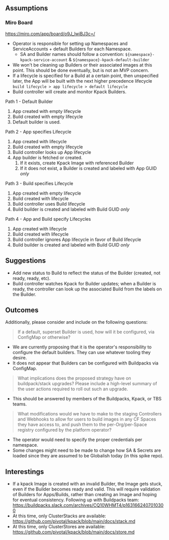 ## Assumptions
### Miro Board
https://miro.com/app/board/o9J_lwiBJ3c=/

* Operator is responsible for setting up Namespaces and ServiceAccounts + default Builders for each Namespace.
    * SA and Builder names should follow a convention: `${namespace}-kpack-service-account` & `${namespace}-kpack-default-builder`
* We won't be cleaning up Builders or their associated images at this point. This should be done eventually, but is not an MVP concern.
* If a lifecycle is specified for a Build at a certain point, then unspecified later, the App will be built with the next higher precedence lifecycle `build lifecycle > app lifecycle > default lifecycle`
* Build controller will create and monitor Kpack Builders.


Path 1 - Default Builder
1. App created with empty lifecycle
1. Build created with empty lifecycle
1. Default builder is used.

Path 2 - App specifies Lifecycle
1. App created with lifecycle
1. Build created with empty lifecycle
1. Build controller looks up App lifecycle
1. App builder is fetched or created.
    1. If it exists, create Kpack Image with referenced Builder
    1. If it does not exist, a Builder is created and labeled with App GUID *only*

Path 3 - Build specifies Lifecycle
1. App created with empty lifecycle
1. Build created with lifecycle
1. Build controller uses Build lifecycle
1. Build builder is created and labeled with Build GUID *only*

Path 4 - App and Build specify Lifecycles
1. App created with lifecycle
1. Build created with lifecycle
1. Build controller ignores App lifecycle in favor of Build lifecycle
1. Build builder is created and labeled with Build GUID *only*


## Suggestions
* Add new status to Build to reflect the status of the Builder (created, not ready, ready, etc).
* Build controller watches Kpack for Builder updates; when a Builder is ready, the controller can look up the associated Build from the labels on the Builder.


## Outcomes
 Additionally, please consider and include on the following questions:

> If a default, superset Builder is used, how will it be configured, via ConfigMap or otherwise?

* We are currently proposing that it is the operator's responsibility to configure the default builders. They can use whatever tooling they desire.
* It does not appear that Builders can be configured with Buildpacks via ConfigMap.

> What implications does the proposed strategy have on buildpack/stack upgrades? Please include a high-level summary of the user actions required to roll out such an upgrade.

* This should be answered by members of the Buildpacks, Kpack, or TBS teams.

> What modifications would we have to make to the staging Controllers and Webhooks to allow for users to build images in any CF Spaces they have access to, and push them to the per-Org/per-Space registry configured by the platform operator?

* The operator would need to specify the proper credentials per namespace.
* Some changes might need to be made to change how SA & Secrets are loaded since they are assumed to be Globalish today (in this spike repo).


## Interestings
* If a kpack Image is created with an invalid Builder, the Image gets stuck, even if the Builder becomes ready and valid. This will require validation of Builders for Apps/Builds, rather than creating an Image and hoping for eventual consistency. Following up with Buildpacks team: https://buildpacks.slack.com/archives/CQ10WHMT4/p1631662407010300
* At this time, only ClusterStacks are available: https://github.com/pivotal/kpack/blob/main/docs/stack.md
* At this time, only ClusterStores are available: https://github.com/pivotal/kpack/blob/main/docs/store.md